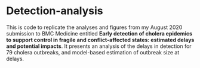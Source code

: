 # Detection-analysis
This is code to replicate the analyses and figures from my August 2020 submission to BMC Medicine entitled **Early detection of cholera 
epidemics to support control in fragile and conflict-affected states: estimated delays and potential impacts**. It presents an analysis of the delays in detection for 79 cholera outbreaks, and model-based estimation of outbreak size at delays.
